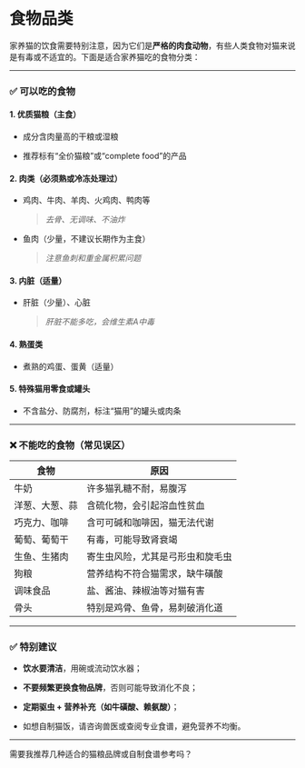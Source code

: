
# 食物品类

家养猫的饮食需要特别注意，因为它们是**严格的肉食动物**，有些人类食物对猫来说是有毒或不适宜的。下面是适合家养猫吃的食物分类：

---

### ✅ **可以吃的食物**

#### 1. **优质猫粮（主食）**

- 成分含肉量高的干粮或湿粮
    
- 推荐标有“全价猫粮”或“complete food”的产品
    

#### 2. **肉类（必须熟或冷冻处理过）**

- 鸡肉、牛肉、羊肉、火鸡肉、鸭肉等
    
    > _去骨、无调味、不油炸_
    
- 鱼肉（少量，不建议长期作为主食）
    
    > _注意鱼刺和重金属积累问题_
    

#### 3. **内脏（适量）**

- 肝脏（少量）、心脏
    
    > _肝脏不能多吃，会维生素A中毒_
    

#### 4. **熟蛋类**

- 煮熟的鸡蛋、蛋黄（适量）
    

#### 5. **特殊猫用零食或罐头**

- 不含盐分、防腐剂，标注“猫用”的罐头或肉条
    

---

### ❌ **不能吃的食物（常见误区）**

|食物|原因|
|---|---|
|牛奶|许多猫乳糖不耐，易腹泻|
|洋葱、大葱、蒜|含硫化物，会引起溶血性贫血|
|巧克力、咖啡|含可可碱和咖啡因，猫无法代谢|
|葡萄、葡萄干|有毒，可能导致肾衰竭|
|生鱼、生猪肉|寄生虫风险，尤其是弓形虫和旋毛虫|
|狗粮|营养结构不符合猫需求，缺牛磺酸|
|调味食品|盐、酱油、辣椒油等对猫有害|
|骨头|特别是鸡骨、鱼骨，易刺破消化道|

---

### ✅ **特别建议**

- **饮水要清洁**，用碗或流动饮水器；
    
- **不要频繁更换食物品牌**，否则可能导致消化不良；
    
- **定期驱虫 + 营养补充（如牛磺酸、赖氨酸）**；
    
- 如想自制猫饭，请咨询兽医或查阅专业食谱，避免营养不均衡。
    

---

需要我推荐几种适合的猫粮品牌或自制食谱参考吗？